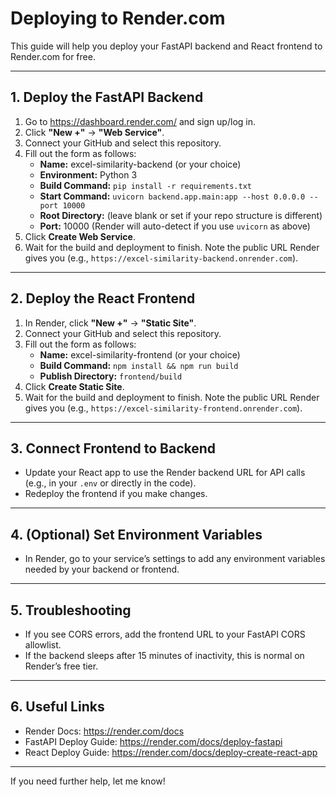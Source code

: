 # Deploying to Render.com

This guide will help you deploy your FastAPI backend and React frontend to Render.com for free.

---

## 1. Deploy the FastAPI Backend

1. Go to https://dashboard.render.com/ and sign up/log in.
2. Click **"New +"** → **"Web Service"**.
3. Connect your GitHub and select this repository.
4. Fill out the form as follows:
   - **Name:** excel-similarity-backend (or your choice)
   - **Environment:** Python 3
   - **Build Command:** `pip install -r requirements.txt`
   - **Start Command:** `uvicorn backend.app.main:app --host 0.0.0.0 --port 10000`
   - **Root Directory:** (leave blank or set if your repo structure is different)
   - **Port:** 10000 (Render will auto-detect if you use `uvicorn` as above)
5. Click **Create Web Service**.
6. Wait for the build and deployment to finish. Note the public URL Render gives you (e.g., `https://excel-similarity-backend.onrender.com`).

---

## 2. Deploy the React Frontend

1. In Render, click **"New +"** → **"Static Site"**.
2. Connect your GitHub and select this repository.
3. Fill out the form as follows:
   - **Name:** excel-similarity-frontend (or your choice)
   - **Build Command:** `npm install && npm run build`
   - **Publish Directory:** `frontend/build`
4. Click **Create Static Site**.
5. Wait for the build and deployment to finish. Note the public URL Render gives you (e.g., `https://excel-similarity-frontend.onrender.com`).

---

## 3. Connect Frontend to Backend

- Update your React app to use the Render backend URL for API calls (e.g., in your `.env` or directly in the code).
- Redeploy the frontend if you make changes.

---

## 4. (Optional) Set Environment Variables

- In Render, go to your service’s settings to add any environment variables needed by your backend or frontend.

---

## 5. Troubleshooting

- If you see CORS errors, add the frontend URL to your FastAPI CORS allowlist.
- If the backend sleeps after 15 minutes of inactivity, this is normal on Render’s free tier.

---

## 6. Useful Links
- Render Docs: https://render.com/docs
- FastAPI Deploy Guide: https://render.com/docs/deploy-fastapi
- React Deploy Guide: https://render.com/docs/deploy-create-react-app

---

If you need further help, let me know!
